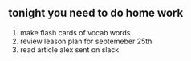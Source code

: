 ## tonight you need to do home work 
1. make flash cards of vocab words
1. review leason plan for septemeber 25th 
1. read article alex sent on slack 

